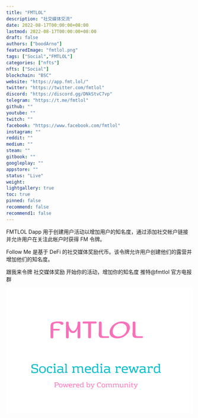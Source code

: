 ```yaml
---
title: "FMTLOL"
description: "社交媒体交流"
date: 2022-08-17T00:00:00+08:00
lastmod: 2022-08-17T00:00:00+08:00
draft: false
authors: ["boodArno"]
featuredImage: "fmtlol.png"
tags: ["Social","FMTLOL"]
categories: ["nfts"]
nfts: ["Social"]
blockchain: "BSC"
website: "https://app.fmt.lol/"
twitter: "https://twitter.com/fmtlol"
discord: "https://discord.gg/DNkStvC7vp"
telegram: "https://t.me/fmtlol"
github: ""
youtube: ""
twitch: ""
facebook: "https://www.facebook.com/fmtlol"
instagram: ""
reddit: ""
medium: ""
steam: ""
gitbook: ""
googleplay: ""
appstore: ""
status: "Live"
weight: 
lightgallery: true
toc: true
pinned: false
recommend: false
recommend1: false
---
```


FMTLOL Dapp 用于创建用户活动以增加用户的知名度，通过添加社交帐户链接并允许用户在关注此帐户时获得 FM 令牌。

Follow Me 是基于 DeFi 的社交媒体奖励代币。该令牌允许用户创建他们的露营并增加他们的知名度。

跟我来令牌
社交媒体奖励
开始你的活动，增加你的知名度
推特@fmtlol
官方电报群

![fmtlol-dapp-social-bsc-image1_23130c18f4306b2a9c9358dc11cd9f1b](fmtlol-dapp-social-bsc-image1_23130c18f4306b2a9c9358dc11cd9f1b.png)